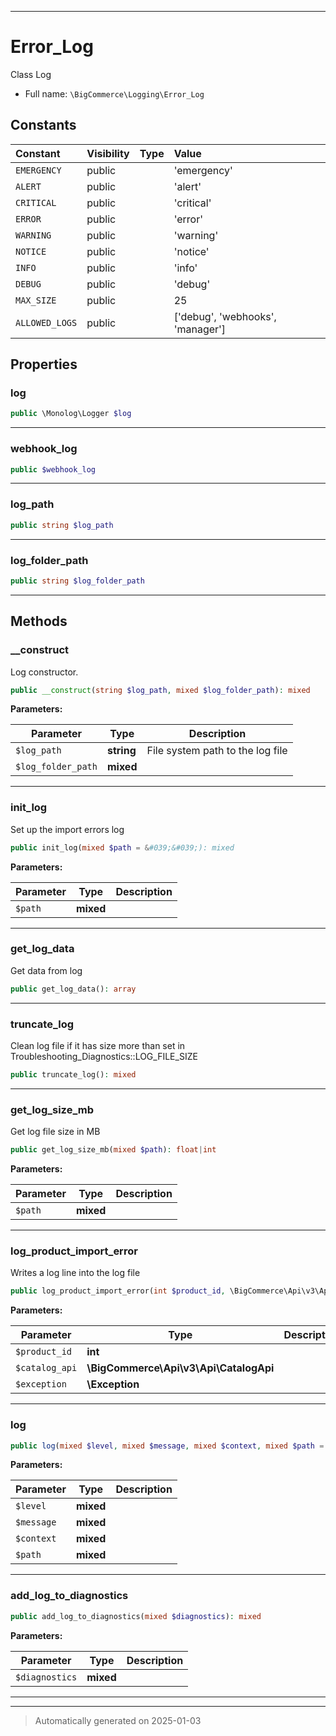 ***

# Error_Log

Class Log



* Full name: `\BigCommerce\Logging\Error_Log`


## Constants

| Constant | Visibility | Type | Value |
|:---------|:-----------|:-----|:------|
|`EMERGENCY`|public| |&#039;emergency&#039;|
|`ALERT`|public| |&#039;alert&#039;|
|`CRITICAL`|public| |&#039;critical&#039;|
|`ERROR`|public| |&#039;error&#039;|
|`WARNING`|public| |&#039;warning&#039;|
|`NOTICE`|public| |&#039;notice&#039;|
|`INFO`|public| |&#039;info&#039;|
|`DEBUG`|public| |&#039;debug&#039;|
|`MAX_SIZE`|public| |25|
|`ALLOWED_LOGS`|public| |[&#039;debug&#039;, &#039;webhooks&#039;, &#039;manager&#039;]|

## Properties


### log



```php
public \Monolog\Logger $log
```







***

### webhook_log



```php
public $webhook_log
```







***

### log_path



```php
public string $log_path
```







***

### log_folder_path



```php
public string $log_folder_path
```







***

## Methods


### __construct

Log constructor.

```php
public __construct(string $log_path, mixed $log_folder_path): mixed
```








**Parameters:**

| Parameter | Type | Description |
|-----------|------|-------------|
| `$log_path` | **string** | File system path to the log file |
| `$log_folder_path` | **mixed** |  |





***

### init_log

Set up the import errors log

```php
public init_log(mixed $path = &#039;&#039;): mixed
```








**Parameters:**

| Parameter | Type | Description |
|-----------|------|-------------|
| `$path` | **mixed** |  |





***

### get_log_data

Get data from log

```php
public get_log_data(): array
```












***

### truncate_log

Clean log file if it has size more than set in Troubleshooting_Diagnostics::LOG_FILE_SIZE

```php
public truncate_log(): mixed
```












***

### get_log_size_mb

Get log file size in MB

```php
public get_log_size_mb(mixed $path): float|int
```








**Parameters:**

| Parameter | Type | Description |
|-----------|------|-------------|
| `$path` | **mixed** |  |





***

### log_product_import_error

Writes a log line into the log file

```php
public log_product_import_error(int $product_id, \BigCommerce\Api\v3\Api\CatalogApi $catalog_api, \Exception $exception): mixed
```








**Parameters:**

| Parameter | Type | Description |
|-----------|------|-------------|
| `$product_id` | **int** |  |
| `$catalog_api` | **\BigCommerce\Api\v3\Api\CatalogApi** |  |
| `$exception` | **\Exception** |  |





***

### log



```php
public log(mixed $level, mixed $message, mixed $context, mixed $path = &#039;&#039;): mixed
```








**Parameters:**

| Parameter | Type | Description |
|-----------|------|-------------|
| `$level` | **mixed** |  |
| `$message` | **mixed** |  |
| `$context` | **mixed** |  |
| `$path` | **mixed** |  |





***

### add_log_to_diagnostics



```php
public add_log_to_diagnostics(mixed $diagnostics): mixed
```








**Parameters:**

| Parameter | Type | Description |
|-----------|------|-------------|
| `$diagnostics` | **mixed** |  |





***


***
> Automatically generated on 2025-01-03

